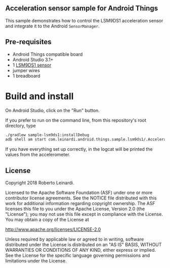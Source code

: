 ## Acceleration sensor sample for Android Things

This sample demonstrates how to control the LSM9DS1 acceleration sensor
and integrate it to the Android `SensorManager`.
                                                           


## Pre-requisites

- Android Things compatible board
- Android Studio 3.1+
- 1 [LSM9DS1 sensor](http://www.st.com/en/mems-and-sensors/lsm9ds1.html)
- jumper wires
- 1 breadboard


# Build and install

On Android Studio, click on the "Run" button.

If you prefer to run on the command line, from this repository's root directory, type

```bash
./gradlew sample-lsm9ds1:installDebug
adb shell am start com.leinardi.android.things.sample.lsm9ds1/.AccelerationActivity
```

If you have everything set up correctly, in the logcat will be printed the values
from the accelerometer.


## License

Copyright 2018 Roberto Leinardi.

Licensed to the Apache Software Foundation (ASF) under one or more contributor
license agreements.  See the NOTICE file distributed with this work for
additional information regarding copyright ownership.  The ASF licenses this
file to you under the Apache License, Version 2.0 (the "License"); you may not
use this file except in compliance with the License.  You may obtain a copy of
the License at

  http://www.apache.org/licenses/LICENSE-2.0

Unless required by applicable law or agreed to in writing, software
distributed under the License is distributed on an "AS IS" BASIS, WITHOUT
WARRANTIES OR CONDITIONS OF ANY KIND, either express or implied.  See the
License for the specific language governing permissions and limitations under
the License.
